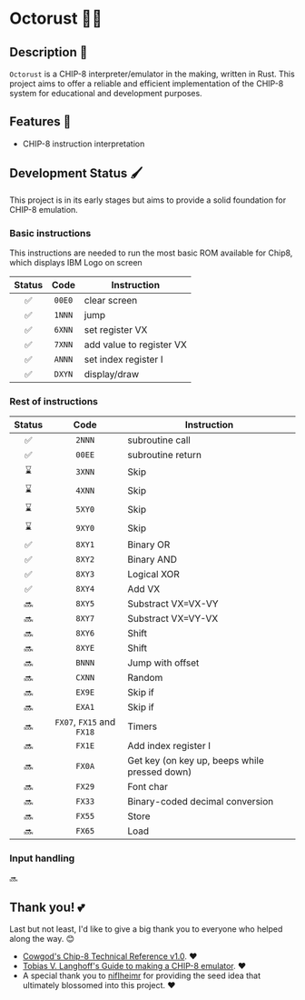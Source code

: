 # Octorust 👾🦀
 
## Description 🧬

`Octorust` is a CHIP-8 interpreter/emulator in the making, written in Rust. This project aims to offer a reliable and efficient implementation of the CHIP-8 system for educational and development purposes.

## Features 💫

- CHIP-8 instruction interpretation

## Development Status 🖌️

This project is in its early stages but aims to provide a solid foundation for CHIP-8 emulation.

### Basic instructions

This instructions are needed to run the most basic ROM available for Chip8, which displays IBM Logo on screen

  | Status   | Code   | Instruction |
  |:--------:|:------:|-------------| 
  | ✅       | `00E0` | clear screen |
  | ✅       | `1NNN` | jump |
  | ✅       | `6XNN` | set register VX |
  | ✅       | `7XNN` | add value to register VX |
  | ✅       | `ANNN` | set index register I
  | ✅       | `DXYN` | display/draw
  
### Rest of instructions
  | Status    | Code   | Instruction |
  |:---------:|:------:|-------------| 
  | ✅        | `2NNN` | subroutine call |
  | ✅        | `00EE` | subroutine return |
  |⌛         |`3XNN`| Skip
  |⌛         |`4XNN`| Skip
  |⌛         |`5XY0`| Skip
  |⌛         |`9XY0`| Skip
  |✅         |`8XY1`| Binary OR
  |✅         |`8XY2`| Binary AND
  |✅         |`8XY3`| Logical XOR
  |✅         |`8XY4`| Add VX
  |🔜         |`8XY5`| Substract VX=VX-VY
  |🔜         |`8XY7`| Substract VX=VY-VX
  |🔜         |`8XY6`| Shift
  |🔜         |`8XYE`| Shift
  |🔜         |`BNNN`| Jump with offset
  |🔜         |`CXNN`| Random
  |🔜         |`EX9E`| Skip if
  |🔜         |`EXA1`| Skip if
  |🔜         |`FX07`, `FX15` and `FX18`| Timers
  |🔜         |`FX1E`| Add index register I
  |🔜         |`FX0A`| Get key (on key up, beeps while pressed down)
  |🔜         |`FX29`| Font char
  |🔜         |`FX33`| Binary-coded decimal conversion
  |🔜         |`FX55`| Store
  |🔜         |`FX65`| Load

### Input handling
  🔜

## Thank you! 💕

Last but not least, I'd like to give a big thank you to everyone who helped along the way. 😊

- [Cowgod's Chip-8 Technical Reference v1.0](http://devernay.free.fr/hacks/chip8/C8TECH10.HTM). ❤️
- [Tobias V. Langhoff's Guide to making a CHIP-8 emulator](https://tobiasvl.github.io/blog/write-a-chip-8-emulator/). ❤️
- A special thank you to [nifIheimr](https://github.com/nifIheimr) for providing the seed idea that ultimately blossomed into this project. ❤️

